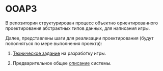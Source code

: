 # OOAP3
В репозитории структурирован процесс объектно ориентированного проектирования абстрактных типов данных, для написания игры.

Далее, представлены шаги для реализации проектирования (будут пополняться по мере выполнения проекта):

1. [Техническое задание](https://github.com/Starbreaker84/OOAP3/blob/main/01.%20Technical%20task.md) на разработку игры.

2. Предварительное общее [описание](https://github.com/Starbreaker84/OOAP3/blob/main/02.%20Description.md) системы.
